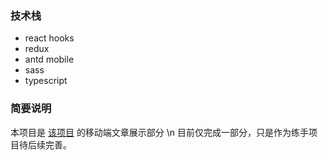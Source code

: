 ### 技术栈
- react hooks
- redux
- antd mobile
- sass
- typescript
### 简要说明
本项目是 [该项目](https://github.com/Dadajia-byte/react-jike) 的移动端文章展示部分 \n
目前仅完成一部分，只是作为练手项目待后续完善。
